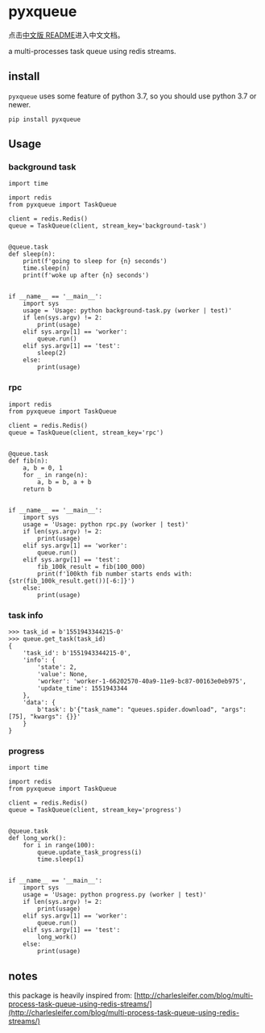# pyxqueue

点击[中文版 README](https://github.com/FuGangqiang/pyxqueue/blob/master/README-zh.md)进入中文文档。

a multi-processes task queue using redis streams.

## install

`pyxqueue` uses some feature of python 3.7, so you should use python 3.7 or newer.

```
pip install pyxqueue
```

## Usage

### background task

```
import time

import redis
from pyxqueue import TaskQueue

client = redis.Redis()
queue = TaskQueue(client, stream_key='background-task')


@queue.task
def sleep(n):
    print(f'going to sleep for {n} seconds')
    time.sleep(n)
    print(f'woke up after {n} seconds')


if __name__ == '__main__':
    import sys
    usage = 'Usage: python background-task.py (worker | test)'
    if len(sys.argv) != 2:
        print(usage)
    elif sys.argv[1] == 'worker':
        queue.run()
    elif sys.argv[1] == 'test':
        sleep(2)
    else:
        print(usage)
```

### rpc

```
import redis
from pyxqueue import TaskQueue

client = redis.Redis()
queue = TaskQueue(client, stream_key='rpc')


@queue.task
def fib(n):
    a, b = 0, 1
    for _ in range(n):
        a, b = b, a + b
    return b


if __name__ == '__main__':
    import sys
    usage = 'Usage: python rpc.py (worker | test)'
    if len(sys.argv) != 2:
        print(usage)
    elif sys.argv[1] == 'worker':
        queue.run()
    elif sys.argv[1] == 'test':
        fib_100k_result = fib(100_000)
        print(f'100kth fib number starts ends with: {str(fib_100k_result.get())[-6:]}')
    else:
        print(usage)
```


### task info

```
>>> task_id = b'1551943344215-0'
>>> queue.get_task(task_id)
{
    'task_id': b'1551943344215-0',
    'info': {
        'state': 2,
        'value': None,
        'worker': 'worker-1-66202570-40a9-11e9-bc87-00163e0eb975',
        'update_time': 1551943344
    },
    'data': {
        b'task': b'{"task_name": "queues.spider.download", "args": [75], "kwargs": {}}'
    }
}
```


### progress

```
import time

import redis
from pyxqueue import TaskQueue

client = redis.Redis()
queue = TaskQueue(client, stream_key='progress')


@queue.task
def long_work():
    for i in range(100):
        queue.update_task_progress(i)
        time.sleep(1)


if __name__ == '__main__':
    import sys
    usage = 'Usage: python progress.py (worker | test)'
    if len(sys.argv) != 2:
        print(usage)
    elif sys.argv[1] == 'worker':
        queue.run()
    elif sys.argv[1] == 'test':
        long_work()
    else:
        print(usage)
```


## notes

this package is heavily inspired from: [http://charlesleifer.com/blog/multi-process-task-queue-using-redis-streams/](http://charlesleifer.com/blog/multi-process-task-queue-using-redis-streams/)
